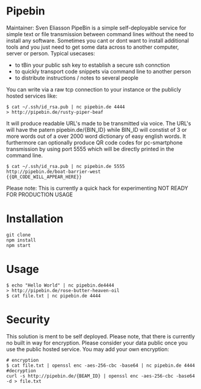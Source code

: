
# Pipebin
Maintainer: Sven Eliasson 
PipeBin is a simple self-deployable service for simple text or file transmission between command lines without the need to install any software. Sometimes you cant or dont want to install additional tools and you just need to get some data across to another computer, server or person. Typical usecases: 
- to tBin your public ssh key to establish a secure ssh connction
- to quickly transport code snippets via command line to another person
- to distribute instructions / notes to several people

You can write via a raw tcp connection to your instance or the publicly hosted services like: 
```
$ cat ~/.ssh/id_rsa.pub | nc pipebin.de 4444 
> http://pipebin.de/rusty-piper-beaf
```
It will produce readable URL's made to be transmitted via voice. The URL's will have the patern pipebin.de/{BIN_ID} while BIN_ID will constist of 3 or more words out of a over 2000 word dictionary of easy english words. It furthermore can optionally produce QR code codes for pc-smartphone transmission by using port 5555 which will be directly printed in the command line. 

```
$ cat ~/.ssh/id_rsa.pub | nc pipebin.de 5555
http://pipebin.de/boat-barrier-west
{{QR_CODE_WILL_APPEAR_HERE}}
```

Please note: This is currently a quick hack for experimenting
NOT READY FOR PRODUCTION USAGE

# Installation
```
git clone 
npm install 
npm start
```

# Usage
```
$ echo "Hello World" | nc pipebin.de4444 
> http://pipebin.de/rose-butter-heaven-oil
$ cat file.txt | nc pipebin.de 4444
```

# Security
This solution is ment to be self deployed. Please note, that there is currently no built in way for encryption. 
Please consider your data public once you use the public hosted service. 
You may add your own encryption: 

```
# encryption
$ cat file.txt | openssl enc -aes-256-cbc -base64 | nc pipebin.de 4444
#decryption
curl -s http://pipebin.de/{BEAM_ID} | openssl enc -aes-256-cbc -base64 -d > file.txt
```



